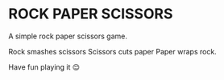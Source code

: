# ROCK PAPER SCISSORS

A simple rock paper scissors game.

Rock smashes scissors
Scissors cuts paper
Paper wraps rock.

Have fun playing it 😌
